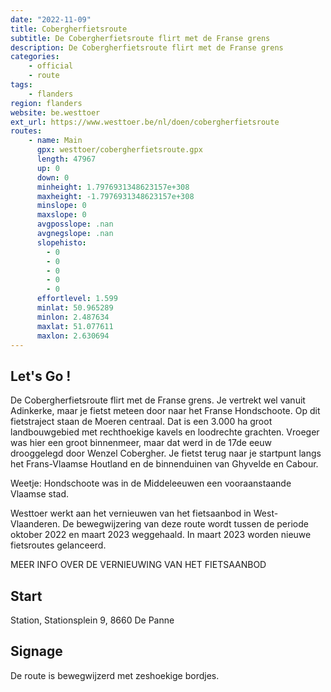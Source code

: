 ```yaml
---
date: "2022-11-09"
title: Cobergherfietsroute
subtitle: De Cobergherfietsroute flirt met de Franse grens
description: De Cobergherfietsroute flirt met de Franse grens
categories:
    - official
    - route
tags:
    - flanders
region: flanders
website: be.westtoer
ext_url: https://www.westtoer.be/nl/doen/cobergherfietsroute
routes:
    - name: Main
      gpx: westtoer/cobergherfietsroute.gpx
      length: 47967
      up: 0
      down: 0
      minheight: 1.7976931348623157e+308
      maxheight: -1.7976931348623157e+308
      minslope: 0
      maxslope: 0
      avgposslope: .nan
      avgnegslope: .nan
      slopehisto:
        - 0
        - 0
        - 0
        - 0
        - 0
      effortlevel: 1.599
      minlat: 50.965289
      minlon: 2.487634
      maxlat: 51.077611
      maxlon: 2.630694
---
```


## Let's Go ! 

De Cobergherfietsroute flirt met de Franse grens. Je vertrekt wel vanuit Adinkerke,  maar je fietst meteen door naar het Franse Hondschoote. Op dit fietstraject staan de Moeren centraal. Dat is een 3.000 ha groot landbouwgebied met rechthoekige kavels en loodrechte grachten. Vroeger was hier een groot binnenmeer,  maar dat werd in de 17de eeuw drooggelegd door Wenzel Cobergher. Je fietst terug naar je startpunt langs het Frans-Vlaamse Houtland en de binnenduinen van Ghyvelde en Cabour.

Weetje: Hondschoote was in de Middeleeuwen een vooraanstaande Vlaamse stad.

Westtoer werkt aan het vernieuwen van het fietsaanbod in West-Vlaanderen. De bewegwijzering van deze route wordt tussen de periode oktober 2022 en maart 2023 weggehaald. In maart 2023 worden nieuwe fietsroutes gelanceerd.

MEER INFO OVER DE VERNIEUWING VAN HET FIETSAANBOD

## Start

Station, Stationsplein 9, 8660 De Panne

## Signage

De route is bewegwijzerd met zeshoekige bordjes.
